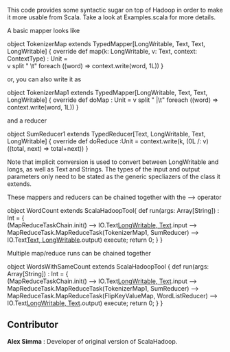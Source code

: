 This code provides some syntactic sugar on top of Hadoop in order to make
it more usable from Scala.  Take a look at Examples.scala for more
details.

A basic mapper looks like

object TokenizerMap extends TypedMapper[LongWritable, Text, Text, LongWritable] {
  override def map(k: LongWritable, v: Text, context: ContextType) : Unit =  
    v split " \t" foreach ((word) => context.write(word, 1L))
}

or, you can also write it as 

object TokenizerMap1 extends TypedMapper[LongWritable, Text, Text, LongWritable] {
  override def doMap : Unit = v split " |\t" foreach ((word) => context.write(word, 1L))
}

and a reducer

object SumReducer1 extends TypedReducer[Text, LongWritable, Text, LongWritable] {
  override def  doReduce :Unit = context.write(k, (0L /: v) ((total, next) => total+next))
}

Note that implicit conversion is used to convert between LongWritable and longs, as well as Text
and Strings.  The types of the input and output parameters only need to be stated as the
generic specliazers of the class it extends.

These mappers and reducers can be chained together with the --> operator 

object WordCount extends ScalaHadoopTool{ 
  def run(args: Array[String]) : Int = {  
    (MapReduceTaskChain.init() -->
     IO.Text[LongWritable, Text](args(0)).input                    -->  
     MapReduceTask.MapReduceTask(TokenizerMap1, SumReducer)         -->
     IO.Text[Text, LongWritable](args(1)).output) execute;
    return 0;
  }
}

Multiple map/reduce runs can be chained together

object WordsWithSameCount extends ScalaHadoopTool {
  def run(args: Array[String]) : Int = {  
    (MapReduceTaskChain.init() -->
    IO.Text[LongWritable, Text](args(0)).input                    -->  
    MapReduceTask.MapReduceTask(TokenizerMap1, SumReducer)        -->
    MapReduceTask.MapReduceTask(FlipKeyValueMap, WordListReducer) -->
    IO.Text[LongWritable, Text](args(1)).output) execute;
    return 0;
  }
}


## Contributor
**Alex Simma** : Developer of original version of ScalaHadoop.


